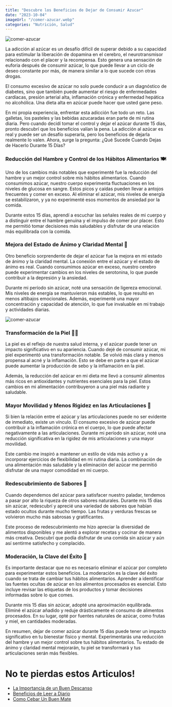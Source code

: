 ```yaml
---
title: "Descubre los Beneficios de Dejar de Consumir Azucar"
date: "2023-10-04"
imageUrl: "/comer-azucar.webp"
categories: "Nutrición, Salud"
---
```


![comer-azucar](/comer-azucar.webp)

La adicción al azúcar es un desafío difícil de superar debido a su capacidad para estimular la liberación de dopamina en el cerebro, el neurotransmisor relacionado con el placer y la recompensa. Esto genera una sensación de euforia después de consumir azúcar, lo que puede llevar a un ciclo de deseo constante por más, de manera similar a lo que sucede con otras drogas.

El consumo excesivo de azúcar no solo puede conducir a un diagnóstico de diabetes, sino que también puede aumentar el riesgo de enfermedades cardíacas, presión arterial alta, inflamación crónica y enfermedad hepática no alcohólica. Una dieta alta en azúcar puede hacer que usted gane peso.

En mi propia experiencia, enfrentar esta adicción fue todo un reto. Las galletas, los pasteles y las bebidas azucaradas eran parte de mi rutina diaria. Pero cuando decidí tomar el control y dejar el azúcar durante 15 días, pronto descubrí que los beneficios valían la pena. La adicción al azúcar es real y puede ser un desafío superarla, pero los beneficios de dejarla realmente lo valen. Ahora, surge la pregunta: ¿Qué Sucede Cuando Dejas de Hacerlo Durante 15 Días?

### **Reducción del Hambre y Control de los Hábitos Alimentarios** 🍽️

Uno de los cambios más notables que experimenté fue la reducción del hambre y un mejor control sobre mis hábitos alimentarios. Cuando consumimos azúcar, nuestro cuerpo experimenta fluctuaciones en los niveles de glucosa en sangre. Estos picos y caídas pueden llevar a antojos frecuentes y comer en exceso. Al eliminar el azúcar, mis niveles de energía se estabilizaron, y ya no experimenté esos momentos de ansiedad por la comida.

Durante estos 15 días, aprendí a escuchar las señales reales de mi cuerpo y a distinguir entre el hambre genuina y el impulso de comer por placer. Esto me permitió tomar decisiones más saludables y disfrutar de una relación más equilibrada con la comida.

### **Mejora del Estado de Ánimo y Claridad Mental** 🤩

Otro beneficio sorprendente de dejar el azúcar fue la mejora en mi estado de ánimo y la claridad mental. La conexión entre el azúcar y el estado de ánimo es real. Cuando consumimos azúcar en exceso, nuestro cerebro puede experimentar cambios en los niveles de serotonina, lo que puede contribuir a la depresión y la ansiedad.

Durante mi período sin azúcar, noté una sensación de ligereza emocional. Mis niveles de energía se mantuvieron más estables, lo que resultó en menos altibajos emocionales. Además, experimenté una mayor concentración y capacidad de atención, lo que fue invaluable en mi trabajo y actividades diarias.

![comer-azucar](/felicidad.webp)

### **Transformación de la Piel** 🧖‍♀️

La piel es el reflejo de nuestra salud interna, y el azúcar puede tener un impacto significativo en su apariencia. Cuando dejé de consumir azúcar, mi piel experimentó una transformación notable. Se volvió más clara y menos propensa al acné y la inflamación. Esto se debe en parte a que el azúcar puede aumentar la producción de sebo y la inflamación en la piel.

Además, la reducción del azúcar en mi dieta me llevó a consumir alimentos más ricos en antioxidantes y nutrientes esenciales para la piel. Estos cambios en mi alimentación contribuyeron a una piel más radiante y saludable.

### **Mayor Movilidad y Menos Rigidez en las Articulaciones** 🦵

Si bien la relación entre el azúcar y las articulaciones puede no ser evidente de inmediato, existe un vínculo. El consumo excesivo de azúcar puede contribuir a la inflamación crónica en el cuerpo, lo que puede afectar negativamente a las articulaciones. Durante mi período sin azúcar, noté una reducción significativa en la rigidez de mis articulaciones y una mayor movilidad.

Este cambio me inspiró a mantener un estilo de vida más activo y a incorporar ejercicios de flexibilidad en mi rutina diaria. La combinación de una alimentación más saludable y la eliminación del azúcar me permitió disfrutar de una mayor comodidad en mi cuerpo.

### **Redescubrimiento de Sabores** 👅

Cuando dependemos del azúcar para satisfacer nuestro paladar, tendemos a pasar por alto la riqueza de otros sabores naturales. Durante mis 15 días sin azúcar, redescubrí y aprecié una variedad de sabores que habían estado ocultos durante mucho tiempo. Las frutas y verduras frescas se volvieron mucho más sabrosas y gratificantes.

Este proceso de redescubrimiento me hizo apreciar la diversidad de alimentos disponibles y me alentó a explorar recetas y cocinar de manera más creativa. Descubrí que podía disfrutar de una comida sin azúcar y aún así sentirme satisfecho y complacido.

### **Moderación, la Clave del Éxito** 🍬

Es importante destacar que no es necesario eliminar el azúcar por completo para experimentar estos beneficios. La moderación es la clave del éxito cuando se trata de cambiar tus hábitos alimentarios. Aprender a identificar las fuentes ocultas de azúcar en los alimentos procesados es esencial. Esto incluye revisar las etiquetas de los productos y tomar decisiones informadas sobre lo que comes.

Durante mis 15 días sin azúcar, adopté una aproximación equilibrada. Eliminé el azúcar añadido y reduje drásticamente el consumo de alimentos procesados. En su lugar, opté por fuentes naturales de azúcar, como frutas y miel, en cantidades moderadas.

En resumen, dejar de comer azúcar durante 15 días puede tener un impacto significativo en tu bienestar físico y mental. Experimentarás una reducción del hambre y un mejor control sobre tus hábitos alimentarios. Tu estado de ánimo y claridad mental mejorarán, tu piel se transformará y tus articulaciones serán más flexibles.

# No te pierdas estos Articulos!

- [La Importancia de un Buen Descanso](https://abelardo.blog/posts/importancia-de-descansar-bien)
- [Beneficios de Leer a Diario](https://abelardo.blog/posts/beneficios-de-leer)
- [Como Cebar Un Buen Mate](https://abelardo.blog/posts/como-cebar-un-buen-mate)
